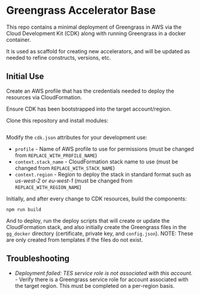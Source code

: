 # Greengrass Accelerator Base

This repo contains a minimal deployment of Greengrass in AWS via the Cloud Development Kit (CDK) along with running Greengrass in a docker container.

It is used as scaffold for creating new accelerators, and will be updated as needed to refine constructs, versions, etc.


## Initial Use

Create an AWS profile that has the credentials needed to deploy the resources via CloudFormation.

Ensure CDK has been bootstrapped into the target account/region.

Clone this repository and install modules:

```shell

```

Modify the `cdk.json` attributes for your development use:

* `profile` - Name of AWS profile to use for permissions (must be changed from `REPLACE_WITH_PROFILE_NAME`)
* `context.stack_name` - CloudFormation stack name to use (must be changed from `REPLACE_WITH_STACK_NAME`)
* `context.region` - Region to deploy the stack in standard format such as *us-west-2* or *eu-west-1* (must be changed from `REPLACE_WITH_REGION_NAME`)

Initially, and after every change to CDK resources, build the components:

```shell
npm run build
```

And to deploy, run the deploy scripts that will create or update the CloudFormation stack, and also initially create the Greengrass files in the `gg_docker` directory (certificate, private key, and `config.json`). NOTE: These are only created from templates if the files do not exist.



## Troubleshooting

* *Deployment failed: TES service role is not associated with this account.* - Verify there is a Greengrass service role for account associated with the target region. This must be completed on a per-region basis.